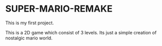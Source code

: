 # SUPER-MARIO-REMAKE

This is my first project.

This is a 2D game which consist of 3 levels. Its just a simple creation of nostalgic mario world.
